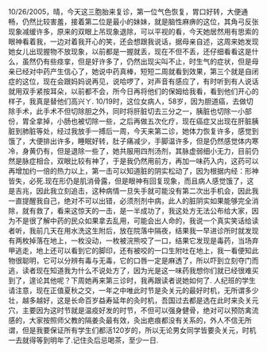10/26/2005，晴，今天这三胞胎来复诊，第一位气色恢复，胃口好转，大便通畅，仍然比较害羞，接着第二位是最小的妹妹，就是脑性麻痹的这位，其角弓反张现象减缓许多，原来的双眼上吊现象退除，可以平视的看，今天她居然用有思索的眼神看着我，一边对着我开心的笑，还会想跟我说话，据母亲自述，这周来她发现她女儿出现握物不放现象，以前都是一握就丢，现在不但不丢，还仔细看看这是什么，虽然仍有些痉挛，但是好许多了，仍然出现尖叫不止，时生气的症状，但是母亲已经对中药产生信心了，她说中药真棒，短短二周就看到效果，第三个就是自闭症的这位，现在会跟妈妈说再见，说哈啰了，对声音有感应了，有时听到有人说话就用双手紧按耳朵，以前都不会，所今日再将他们的保姆给我看，看到他们开心的样子，我真是替他们高兴ㄚ.
10/19时，这位女病人，58岁，因为胆道癌，去做切除手术，此手术不但切除胆之外，同时将肝脏切去三分之一，胰脏也切除一小部份，胃全拿掉，小肠也被切除一些，之后再做五次化疗，现在癌症又出现在肝脏胰脏到肺脏等处，经过我放手一搏后一周，今天来第二诊，她体力恢复许多，感觉到饿了，大便排出许多，睡眠好转，肚子痛减少，手脚温许多，但是仍然感觉体内寒冷，身黄仍有，但是退除一些了，她共服用四剂汤剂，其脉虚弱细小无力，目前仍然是脉症相合，双眼比较有神了，于是我仍然用前方，再加一味药入内，这药可以再增加约一倍的热力以上，第一击可以知道脏的阴实松动了，因为根据内经：形神皆失，必死.现在形仍是肌消骨露，但是眼神有回复现象，而且病人感觉饿了，这是吉兆，因此我立刻追击，这种病情一旦失手就可能没有第二次出手机会，因此我一直提醒我自己，绝对不可以出错，必须剂剂中病，此人的脏阴实如果能够完全消除，就有救了，看来这惊天的一击，是一半成功了，我这处方无法公布给大家，因为不是很了解中药的民众如果拿去乱用，可能会出人命的，我说一个真实笑话给读者听，我前几天在用水洗这生附后，放在院落中隔夜，结果我一早进诊所时就发现有两枚掉落在地上，一枚没动，一枚被浣熊咬了一口，结果它发现是毒药，当场弃甲逃走，地上还可以看到它的脚印，还有被咬的一口生附吐在地上，我一看便知此物很聪明，它可以分辨有毒与无毒，它的口唇一定是麻透了，所以吓到立刻夺门而逃，读者现在知道我为什么不说处方了，因为光是这一味药我想你们就已经很难买到了，遑论其他呢？下周她再来第三诊时，我再跟读者说她如何了.
人纪班的学生请注意，现在正值夏秋之交，一年之中唯此时节是灸关元的最好时机，无所谓多少壮，越多越好，这是长命百岁益寿延年的灸时机，吾国过去都是选在此时来灸关元穴，主要因为这时节就是温疫好发的时节，不但可以强身健骨，绝对可以预防禽流感的，大家按照师父教的隔姜灸最有效，灸出疤痕都没有关系的，外人不信无所谓，但是我要保证所有学生们都活120岁的，所以无论男女同学皆要灸关元，时机一去就得等到明年了.记住灸后忌喝茶，至少一日.